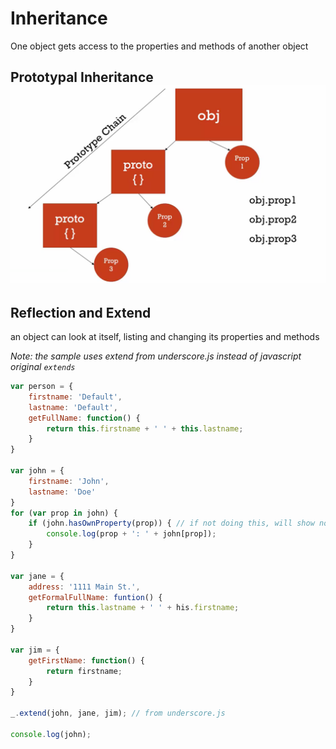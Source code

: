 # Inheritance

One object gets access to the properties and methods of another object

## Prototypal Inheritance![](/assets/inheritance_01.png)

## Reflection and Extend

an object can look at itself, listing and changing its properties and methods

_Note: the sample uses extend from underscore.js instead of javascript original `extends`_

```javascript
var person = {
    firstname: 'Default',
    lastname: 'Default',
    getFullName: function() {
        return this.firstname + ' ' + this.lastname;
    }
}

var john = {
    firstname: 'John',
    lastname: 'Doe'
}
for (var prop in john) {
    if (john.hasOwnProperty(prop)) { // if not doing this, will show not only own property but also __proto__
        console.log(prop + ': ' + john[prop]);
    }
}

var jane = {
    address: '1111 Main St.',
    getFormalFullName: funtion() {
        return this.lastname + ' ' + his.firstname;
    }
}

var jim = {
    getFirstName: function() {
        return firstname;
    }
}

_.extend(john, jane, jim); // from underscore.js

console.log(john);
```



